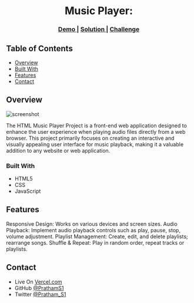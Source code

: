 <!-- Please update value in the {}  -->

<h1 align="center">Music Player:</h1>

<div align="center">
</div>

<div align="center">
  <h3>
    <a href="https://input-component-solution.vercel.app/">
      Demo
    </a>
    <span> | </span>
    <a href="https://github.com/PrathamS1/Input-Component-Solution">
      Solution
    </a>
    <span> | </span>
    <a href="https://devchallenges.io/challenges/TSqutYM4c5WtluM7QzGp">
      Challenge
    </a>
  </h3>
</div>

<!-- TABLE OF CONTENTS -->

## Table of Contents

- [Overview](#overview)
- [Built With](#built-with)
- [Features](#features)
- [Contact](#contact)

<!-- OVERVIEW -->

## Overview
![screenshot](https://github.com/PrathamS1/Input-Component-Solution/assets/91936136/2a8bb16c-8c5c-4f78-b39e-3c5630914105)

The HTML Music Player Project is a front-end web application designed to enhance the user experience when playing audio files directly from a web browser. This project primarily focuses on creating an interactive and visually appealing user interface for music playback, making it a valuable addition to any website or web application.


### Built With

- HTML5
- CSS
- JavaScript

## Features
Responsive Design: Works on various devices and screen sizes.
Audio Playback: Implement audio playback controls such as play, pause, stop, volume adjustment.
Playlist Management: Create, edit, and delete playlists; rearrange songs.
Shuffle & Repeat: Play in random order, repeat tracks or playlists.


## Contact

- Live On [Vercel.com](https://{your-web-site-link})
- GitHub [@PrathamS1](https://github.com/PrathamS1)
- Twitter [@Pratham_S1](https://twitter.com/Pratham_S1)
